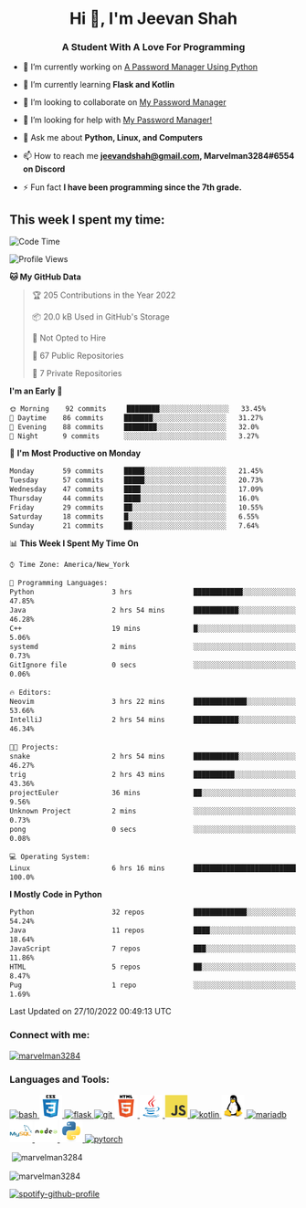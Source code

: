 <h1 align="center">Hi 👋, I'm Jeevan Shah</h1>
<h3 align="center">A Student With A Love For Programming</h3>

- 🔭 I’m currently working on [A Password Manager Using Python](https://github.com/marvelman3284/Python-Password-Manager)

- 🌱 I’m currently learning **Flask and Kotlin**

- 👯 I’m looking to collaborate on [My Password Manager](https://github.com/marvelman3284/Python-Password-Manager)

- 🤝 I’m looking for help with [My Password Manager!](https://github.com/marvelman3284/Python-Password-Manager)

- 💬 Ask me about **Python, Linux, and Computers**

- 📫 How to reach me **jeevandshah@gmail.com, Marvelman3284#6554 on Discord**

- ⚡ Fun fact **I have been programming since the 7th grade.**

## This week I spent my time:

<!--START_SECTION:waka-->
![Code Time](http://img.shields.io/badge/Code%20Time-277%20hrs%2025%20mins-blue)

![Profile Views](http://img.shields.io/badge/Profile%20Views-0-blue)

**🐱 My GitHub Data** 

> 🏆 205 Contributions in the Year 2022
 > 
> 📦 20.0 kB Used in GitHub's Storage 
 > 
> 🚫 Not Opted to Hire
 > 
> 📜 67 Public Repositories 
 > 
> 🔑 7 Private Repositories  
 > 
**I'm an Early 🐤** 

```text
🌞 Morning    92 commits     ████████░░░░░░░░░░░░░░░░░   33.45% 
🌆 Daytime    86 commits     ███████░░░░░░░░░░░░░░░░░░   31.27% 
🌃 Evening    88 commits     ████████░░░░░░░░░░░░░░░░░   32.0% 
🌙 Night      9 commits      ░░░░░░░░░░░░░░░░░░░░░░░░░   3.27%

```
📅 **I'm Most Productive on Monday** 

```text
Monday       59 commits     █████░░░░░░░░░░░░░░░░░░░░   21.45% 
Tuesday      57 commits     █████░░░░░░░░░░░░░░░░░░░░   20.73% 
Wednesday    47 commits     ████░░░░░░░░░░░░░░░░░░░░░   17.09% 
Thursday     44 commits     ████░░░░░░░░░░░░░░░░░░░░░   16.0% 
Friday       29 commits     ██░░░░░░░░░░░░░░░░░░░░░░░   10.55% 
Saturday     18 commits     █░░░░░░░░░░░░░░░░░░░░░░░░   6.55% 
Sunday       21 commits     ██░░░░░░░░░░░░░░░░░░░░░░░   7.64%

```


📊 **This Week I Spent My Time On** 

```text
⌚︎ Time Zone: America/New_York

💬 Programming Languages: 
Python                   3 hrs               ████████████░░░░░░░░░░░░░   47.85% 
Java                     2 hrs 54 mins       ███████████░░░░░░░░░░░░░░   46.28% 
C++                      19 mins             █░░░░░░░░░░░░░░░░░░░░░░░░   5.06% 
systemd                  2 mins              ░░░░░░░░░░░░░░░░░░░░░░░░░   0.73% 
GitIgnore file           0 secs              ░░░░░░░░░░░░░░░░░░░░░░░░░   0.06%

🔥 Editors: 
Neovim                   3 hrs 22 mins       █████████████░░░░░░░░░░░░   53.66% 
IntelliJ                 2 hrs 54 mins       ███████████░░░░░░░░░░░░░░   46.34%

🐱‍💻 Projects: 
snake                    2 hrs 54 mins       ███████████░░░░░░░░░░░░░░   46.27% 
trig                     2 hrs 43 mins       ██████████░░░░░░░░░░░░░░░   43.36% 
projectEuler             36 mins             ██░░░░░░░░░░░░░░░░░░░░░░░   9.56% 
Unknown Project          2 mins              ░░░░░░░░░░░░░░░░░░░░░░░░░   0.73% 
pong                     0 secs              ░░░░░░░░░░░░░░░░░░░░░░░░░   0.08%

💻 Operating System: 
Linux                    6 hrs 16 mins       █████████████████████████   100.0%

```

**I Mostly Code in Python** 

```text
Python                   32 repos            █████████████░░░░░░░░░░░░   54.24% 
Java                     11 repos            ████░░░░░░░░░░░░░░░░░░░░░   18.64% 
JavaScript               7 repos             ███░░░░░░░░░░░░░░░░░░░░░░   11.86% 
HTML                     5 repos             ██░░░░░░░░░░░░░░░░░░░░░░░   8.47% 
Pug                      1 repo              ░░░░░░░░░░░░░░░░░░░░░░░░░   1.69%

```



 Last Updated on 27/10/2022 00:49:13 UTC
<!--END_SECTION:waka-->

<h3 align="left">Connect with me:</h3>
<p align="left">
<a href="https://twitter.com/marvelman3284" target="blank"><img align="center" src="https://cdn.jsdelivr.net/npm/simple-icons@3.0.1/icons/twitter.svg" alt="marvelman3284" height="30" width="40" /></a>
</p>

<h3 align="left">Languages and Tools:</h3>
<p align="left"> <a href="https://www.gnu.org/software/bash/" target="_blank"> <img src="https://www.vectorlogo.zone/logos/gnu_bash/gnu_bash-icon.svg" alt="bash" width="40" height="40"/> </a> <a href="https://www.w3schools.com/css/" target="_blank"> <img src="https://raw.githubusercontent.com/devicons/devicon/master/icons/css3/css3-original-wordmark.svg" alt="css3" width="40" height="40"/> </a> <a href="https://flask.palletsprojects.com/" target="_blank"> <img src="https://www.vectorlogo.zone/logos/pocoo_flask/pocoo_flask-icon.svg" alt="flask" width="40" height="40"/> </a> <a href="https://git-scm.com/" target="_blank"> <img src="https://www.vectorlogo.zone/logos/git-scm/git-scm-icon.svg" alt="git" width="40" height="40"/> </a> <a href="https://www.w3.org/html/" target="_blank"> <img src="https://raw.githubusercontent.com/devicons/devicon/master/icons/html5/html5-original-wordmark.svg" alt="html5" width="40" height="40"/> </a> <a href="https://www.java.com" target="_blank"> <img src="https://raw.githubusercontent.com/devicons/devicon/master/icons/java/java-original.svg" alt="java" width="40" height="40"/> </a> <a href="https://developer.mozilla.org/en-US/docs/Web/JavaScript" target="_blank"> <img src="https://raw.githubusercontent.com/devicons/devicon/master/icons/javascript/javascript-original.svg" alt="javascript" width="40" height="40"/> </a> <a href="https://kotlinlang.org" target="_blank"> <img src="https://www.vectorlogo.zone/logos/kotlinlang/kotlinlang-icon.svg" alt="kotlin" width="40" height="40"/> </a> <a href="https://www.linux.org/" target="_blank"> <img src="https://raw.githubusercontent.com/devicons/devicon/master/icons/linux/linux-original.svg" alt="linux" width="40" height="40"/> </a> <a href="https://mariadb.org/" target="_blank"> <img src="https://www.vectorlogo.zone/logos/mariadb/mariadb-icon.svg" alt="mariadb" width="40" height="40"/> </a> <a href="https://www.mysql.com/" target="_blank"> <img src="https://raw.githubusercontent.com/devicons/devicon/master/icons/mysql/mysql-original-wordmark.svg" alt="mysql" width="40" height="40"/> </a> <a href="https://nodejs.org" target="_blank"> <img src="https://raw.githubusercontent.com/devicons/devicon/master/icons/nodejs/nodejs-original-wordmark.svg" alt="nodejs" width="40" height="40"/> </a> <a href="https://www.python.org" target="_blank"> <img src="https://raw.githubusercontent.com/devicons/devicon/master/icons/python/python-original.svg" alt="python" width="40" height="40"/> </a> <a href="https://pytorch.org/" target="_blank"> <img src="https://www.vectorlogo.zone/logos/pytorch/pytorch-icon.svg" alt="pytorch" width="40" height="40"/> </a> </p>


<p>&nbsp;<img align="center" src="https://github-readme-stats.vercel.app/api?username=marvelman3284&show_icons=true&locale=en&theme=blue-green" alt="marvelman3284" /></p>

<p><img align="center" src="https://github-readme-streak-stats.herokuapp.com/?user=marvelman3284&theme=blue-green" alt="marvelman3284" /></p>


[![spotify-github-profile](https://spotify-github-profile.vercel.app/api/view?uid=lp0lvf5zzesrwq2hdzmfnkjsq&cover_image=true&theme=default)](https://github.com/kittinan/spotify-github-profile)

